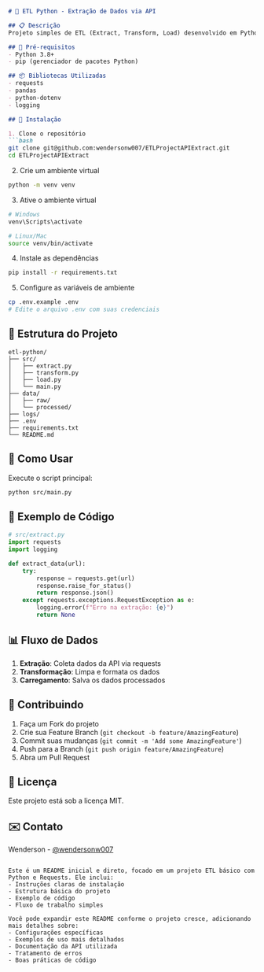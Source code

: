 

```markdown
# 🐍 ETL Python - Extração de Dados via API

## 📋 Descrição
Projeto simples de ETL (Extract, Transform, Load) desenvolvido em Python, utilizando a biblioteca Requests para extrair dados de APIs, realizar transformações básicas e carregar em um arquivo de destino.

## 🔧 Pré-requisitos
- Python 3.8+
- pip (gerenciador de pacotes Python)

## 📦 Bibliotecas Utilizadas
- requests
- pandas
- python-dotenv
- logging

## 🚀 Instalação

1. Clone o repositório
```bash
git clone git@github.com:wendersonw007/ETLProjectAPIExtract.git
cd ETLProjectAPIExtract
```

2. Crie um ambiente virtual
```bash
python -m venv venv
```

3. Ative o ambiente virtual
```bash
# Windows
venv\Scripts\activate

# Linux/Mac
source venv/bin/activate
```

4. Instale as dependências
```bash
pip install -r requirements.txt
```

5. Configure as variáveis de ambiente
```bash
cp .env.example .env
# Edite o arquivo .env com suas credenciais
```

## 📁 Estrutura do Projeto
```
etl-python/
├── src/
│   ├── extract.py
│   ├── transform.py
│   ├── load.py
│   └── main.py
├── data/
│   ├── raw/
│   └── processed/
├── logs/
├── .env
├── requirements.txt
└── README.md
```

## 🎯 Como Usar
Execute o script principal:
```bash
python src/main.py
```

## 📝 Exemplo de Código
```python
# src/extract.py
import requests
import logging

def extract_data(url):
    try:
        response = requests.get(url)
        response.raise_for_status()
        return response.json()
    except requests.exceptions.RequestException as e:
        logging.error(f"Erro na extração: {e}")
        return None
```

## 📊 Fluxo de Dados
1. **Extração**: Coleta dados da API via requests
2. **Transformação**: Limpa e formata os dados
3. **Carregamento**: Salva os dados processados

## 🤝 Contribuindo
1. Faça um Fork do projeto
2. Crie sua Feature Branch (`git checkout -b feature/AmazingFeature`)
3. Commit suas mudanças (`git commit -m 'Add some AmazingFeature'`)
4. Push para a Branch (`git push origin feature/AmazingFeature`)
5. Abra um Pull Request

## 📝 Licença
Este projeto está sob a licença MIT.

## ✉️ Contato
Wenderson - [@wendersonw007](https://github.com/wendersonw007)
```

Este é um README inicial e direto, focado em um projeto ETL básico com Python e Requests. Ele inclui:
- Instruções claras de instalação
- Estrutura básica do projeto
- Exemplo de código
- Fluxo de trabalho simples

Você pode expandir este README conforme o projeto cresce, adicionando mais detalhes sobre:
- Configurações específicas
- Exemplos de uso mais detalhados
- Documentação da API utilizada
- Tratamento de erros
- Boas práticas de código
